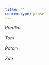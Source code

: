 ```yaml
---
title: ''
contentType: prose
---
```


<section>

_Předtím  
   
Tam  
   
Potom  
   
Zde_

</section>
